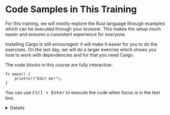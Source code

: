 # Code Samples in This Training

For this training, we will mostly explore the Rust language through examples
which can be executed through your browser. This makes the setup much easier and
ensures a consistent experience for everyone.

Installing Cargo is still encouraged: it will make it easier for you to do the
exercises. On the last day, we will do a larger exercise which shows you how to
work with dependencies and for that you need Cargo.

The code blocks in this course are fully interactive:

```rust,editable
fn main() {
    println!("Edit me!");
}
```

You can use <kbd>Ctrl + Enter</kbd> to execute the code when focus is in the
text box.

<details>

Most code samples are editable like shown above. A few code samples
are not editable for various reasons:

- The embedded playgrounds cannot execute unit tests. Copy-paste the
  code and open it in the real Playground to demonstrate unit tests.

- The embedded playgrounds lose their state the moment you navigate
  away from the page! This is the reason that the students should
  solve the exercises using a local Rust installation or via the
  Playground.

</details>
